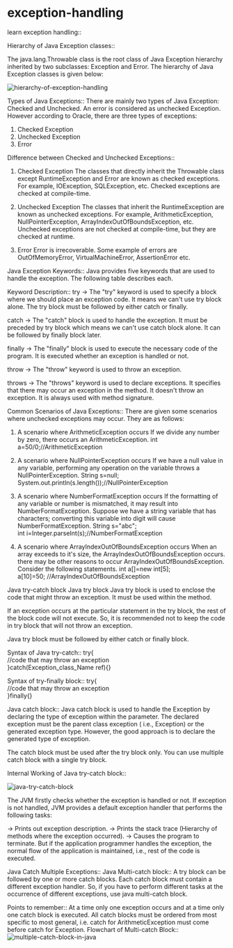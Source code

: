 # exception-handling
learn exception handling::

Hierarchy of Java Exception classes::

The java.lang.Throwable class is the root class of Java Exception hierarchy inherited by two subclasses: Exception and Error. The hierarchy of Java Exception classes is given below:

![hierarchy-of-exception-handling](https://user-images.githubusercontent.com/41448424/204337955-2d6772af-895f-4d48-a86b-ef13bc620ee1.png)

Types of Java Exceptions::
There are mainly two types of Java Exception: Checked and Unchecked. An error is considered as unchecked Exception. However according to Oracle, there are three types of exceptions:	

1.	Checked Exception
2.  Unchecked Exception
3.  Error

Difference between Checked and Unchecked Exceptions::
1) Checked Exception
The classes that directly inherit the Throwable class except RuntimeException and Error are known as checked exceptions. For example, IOException, SQLException, etc. Checked exceptions are checked at compile-time.

2) Unchecked Exception
The classes that inherit the RuntimeException are known as unchecked exceptions. For example, ArithmeticException, NullPointerException, ArrayIndexOutOfBoundsException, etc. Unchecked exceptions are not checked at compile-time, but they are checked at runtime.

3) Error
Error is irrecoverable. Some example of errors are OutOfMemoryError, VirtualMachineError, AssertionError etc.

Java Exception Keywords::
Java provides five keywords that are used to handle the exception. The following table describes each.

Keyword	Description::
try	-> The "try" keyword is used to specify a block where we should place an exception code. It means we can't use try block alone. The try block must be followed by either catch or finally.

catch -> 	The "catch" block is used to handle the exception. It must be preceded by try block which means we can't use catch block alone. It can be followed by finally block later.

finally ->	The "finally" block is used to execute the necessary code of the program. It is executed whether an exception is handled or not.

throw -> 	The "throw" keyword is used to throw an exception.

throws ->	The "throws" keyword is used to declare exceptions. It specifies that there may occur an exception in the method. It doesn't throw an exception. It is always used with method signature.

Common Scenarios of Java Exceptions::
There are given some scenarios where unchecked exceptions may occur. They are as follows:

1) A scenario where ArithmeticException occurs
If we divide any number by zero, there occurs an ArithmeticException.
int a=50/0;//ArithmeticException  

2) A scenario where NullPointerException occurs
If we have a null value in any variable, performing any operation on the variable throws a NullPointerException.
String s=null;  
System.out.println(s.length());//NullPointerException 
 
3) A scenario where NumberFormatException occurs
If the formatting of any variable or number is mismatched, it may result into NumberFormatException. Suppose we have a string variable that has characters; converting this variable into digit will cause NumberFormatException.
String s="abc";  
int i=Integer.parseInt(s);//NumberFormatException  

4) A scenario where ArrayIndexOutOfBoundsException occurs
When an array exceeds to it's size, the ArrayIndexOutOfBoundsException occurs. there may be other reasons to occur ArrayIndexOutOfBoundsException. Consider the following statements.
int a[]=new int[5];  
a[10]=50; //ArrayIndexOutOfBoundsException  

Java try-catch block
Java try block
Java try block is used to enclose the code that might throw an exception. It must be used within the method.

If an exception occurs at the particular statement in the try block, the rest of the block code will not execute. So, it is recommended not to keep the code in try block that will not throw an exception.

Java try block must be followed by either catch or finally block.

Syntax of Java try-catch::
try{    
//code that may throw an exception    
}catch(Exception_class_Name ref){}    

Syntax of try-finally block::
try{    
//code that may throw an exception    
}finally{}    


Java catch block::
Java catch block is used to handle the Exception by declaring the type of exception within the parameter. The declared exception must be the parent class exception ( i.e., Exception) or the generated exception type. However, the good approach is to declare the generated type of exception.

The catch block must be used after the try block only. You can use multiple catch block with a single try block.

Internal Working of Java try-catch block::

![java-try-catch-block](https://user-images.githubusercontent.com/41448424/204341795-8b266b2c-a68d-4ea6-95a0-8681cd7beade.png)

The JVM firstly checks whether the exception is handled or not. If exception is not handled, JVM provides a default exception handler that performs the following tasks:

->	Prints out exception description.
->	Prints the stack trace (Hierarchy of methods where the exception occurred).
->	Causes the program to terminate.
But if the application programmer handles the exception, the normal flow of the application is maintained, i.e., rest of the code is executed.

Java Catch Multiple Exceptions::
Java Multi-catch block::
A try block can be followed by one or more catch blocks. Each catch block must contain a different exception handler. So, if you have to perform different tasks at the occurrence of different exceptions, use java multi-catch block.

Points to remember::
At a time only one exception occurs and at a time only one catch block is executed.
All catch blocks must be ordered from most specific to most general, i.e. catch for ArithmeticException must come before catch for Exception.
Flowchart of Multi-catch Block::
![multiple-catch-block-in-java](https://user-images.githubusercontent.com/41448424/204348863-44a6bd62-de5f-44ee-9906-e461a6acec99.png)

